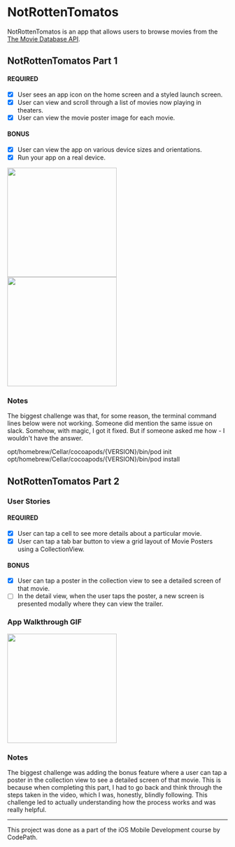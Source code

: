 # NotRottenTomatos

NotRottenTomatos is an app that allows users to browse movies from the [The Movie Database API](http://docs.themoviedb.apiary.io/#).

## NotRottenTomatos Part 1

#### REQUIRED 
- [x] User sees an app icon on the home screen and a styled launch screen.
- [x] User can view and scroll through a list of movies now playing in theaters.
- [x] User can view the movie poster image for each movie.

#### BONUS
- [x] User can view the app on various device sizes and orientations.
- [x] Run your app on a real device.

<img src="http://g.recordit.co/55QkHNogJZ.gif" width=250><br>
<img src="http://g.recordit.co/Ld3H18nqdl.gif" width=250><br>

### Notes
The biggest challenge was that, for some reason, the terminal command lines below were not working. Someone did mention the same issue on slack. Somehow, with magic, I got it fixed. But if someone asked me how - I wouldn't have the answer.

opt/homebrew/Cellar/cocoapods/{VERSION}/bin/pod init
opt/homebrew/Cellar/cocoapods/{VERSION}/bin/pod install

## NotRottenTomatos Part 2

### User Stories

#### REQUIRED
- [x] User can tap a cell to see more details about a particular movie.
- [x] User can tap a tab bar button to view a grid layout of Movie Posters using a CollectionView.

#### BONUS
- [x] User can tap a poster in the collection view to see a detailed screen of that movie.
- [ ] In the detail view, when the user taps the poster, a new screen is presented modally where they can view the trailer.

### App Walkthrough GIF

<img src="http://g.recordit.co/fLm1lGFDKW.gif" width=250><br>

### Notes
The biggest challenge was adding the bonus feature where a user can tap a poster in the collection view to see a detailed screen of that movie. This is because when completing this part, I had to go back and think through the steps taken in the video, which I was, honestly, blindly following. This challenge led to actually understanding how the process works and was really helpful.

---
This project was done as a part of the iOS Mobile Development course by CodePath.
